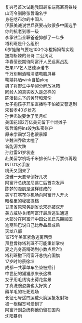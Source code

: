 复兴号首次试跑我国最东端高寒高铁线  
山河令删除张哲瀚名字  
身在喀布尔的中国人  
伊藤美诚说世乒赛要击败很多中国选手  
你的抗老到哪一级  
李承铉当全职爸爸抑郁了一年多  
塔利班是什么组织  
6岁娃赌气要吃100个冰棍妈妈帮实现  
披荆斩棘的哥哥 二公淘汰  
华春莹说期待阿富汗人民远离战乱  
芒果TV艺人艺德承诺书  
千万别用酒精清洁电脑屏幕  
鞠婧祎晒wink自拍plog  
男子将野生中华鲟分解放冰箱  
同龄人的真实收入是怎样的  
陈漫镜头下的黄轩和邓伦  
女子抱孩子开车直播称不怕被交警逮到  
宋智孝40岁状态  
孙世杰说要休了吴月红  
美国花超2万亿美元留下个烂摊子  
张哲瀚将ins设为私密账户  
原来学霸学习也很暴躁  
许魏洲乔欣太嗑了  
新能源大跌  
孙红雷51岁状态  
赴美留学机场千米排长队十万票价再现  
INTO1水手服  
桃夭又回来了  
泫雅一天要晕倒好几次  
阿富汗总统加尼逃亡后首次发声  
陈梦的腹肌是这样练成的  
美军在喀布尔机场向阿富汗人开火  
暗格里的秘密提档  
甘肃省原常务副省长宋亮被双开  
美方威胁关闭阿富汗最后逃生通道  
大部分在阿富汗中国公民已先期回国  
迪丽热巴说自己比乔晶晶成熟  
天龙八部  
1975年美军紧急逃离西贡  
拜登曾称塔利班不可能重新掌权  
夏之光身高精确到小数点后7位  
塔利班撤下阿富汗总统府国旗  
17岁时的蔡徐坤  
成都一共享单车坐垫被插针  
中世纪的猫猫原来长这样  
女子用毛线钩出荷花盆景  
丁真洗碗姿势也太好笑了  
薅羊毛的社死现场  
长征七号遥四运载火箭运抵发射场  
被一根棉签可爱到了  
阿富汗副总统称他仍留在国内  
沈阳暴雨  

